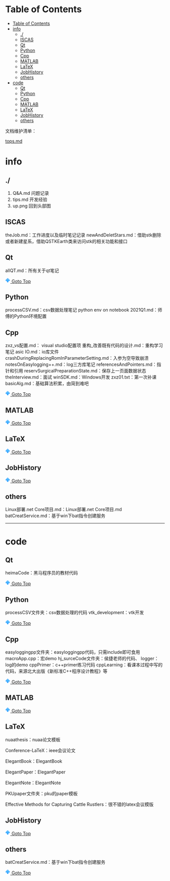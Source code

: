 # Table of Contents
- [Table of Contents](#table-of-contents)
- [info](#info)
  - [./](#)
  - [ISCAS](#iscas)
  - [Qt](#qt)
  - [Python](#python)
  - [Cpp](#cpp)
  - [MATLAB](#matlab)
  - [LaTeX](#latex)
  - [JobHistory](#jobhistory)
  - [others](#others)
- [code](#code)
  - [Qt](#qt-1)
  - [Python](#python-1)
  - [Cpp](#cpp-1)
  - [MATLAB](#matlab-1)
  - [LaTeX](#latex-1)
  - [JobHistory](#jobhistory-1)
  - [others](#others-1)




文档维护清单：

[tops.md](./info/tips.md)

# info

## ./

1. Q&A.md
问题记录
2. tips.md
开发经验
3. up.png
回到头部图

## ISCAS

theJob.md：工作进度以及临时笔记记录
newAndDeletStars.md：借助stk删除或者新建星系，借助QSTKEarth类来访问stk的相关功能和接口

## Qt

allQT.md：所有关于qt笔记

[![top] Goto Top](#table-of-contents)

## Python
processCSV.md：csv数据处理笔记
python env on notebook 2021Q1.md：师傅的Python环境配置

## Cpp
zxz_vs配置.md： visual studio配置项
重构_改善既有代码的设计.md：重构学习笔记
asic IO.md：io库文件
crashDuringReplacingRomInParameterSetting.md：入参为空导致崩溃
notesOnEasylogging++.md：log三方库笔记
referencesAndPointers.md：指针和引用
reservSurgicalPreparationState.md：保存上一页面数据状态
theInterview.md：面试
winSDK.md：Windows开发
zxz01.txt：第一次补课
basicAlg.md：基础算法积累，由简到难吧




[![top] Goto Top](#table-of-contents)

## MATLAB

[![top] Goto Top](#table-of-contents)

## LaTeX


[![top] Goto Top](#table-of-contents)
## JobHistory

[![top] Goto Top](#table-of-contents)

## others

Linux部署.net Core项目.md：Linux部署.net Core项目.md
batCreatService.md：基于win下bat指令创建服务


---

# code







## Qt
heimaCode：黑马程序员的教材代码

[![top] Goto Top](#table-of-contents)

## Python
processCSV文件夹：csv数据处理的代码
vtk_development：vtk开发

[![top] Goto Top](#table-of-contents)

## Cpp


easyloggingpp文件夹：easyloggingpp代码，只需include即可食用
macroApp.cpp：宏demo
hj_surceCode文件夹：侯捷老师的代码、
logger：log的demo
cppPrimer：c++primer练习代码
cppLearning：看课本过程中写的代码，来源北大出版《新标准C++程序设计教程》等

[![top] Goto Top](#table-of-contents)
## MATLAB


[![top] Goto Top](#table-of-contents)
## LaTeX

nuaathesis：nuaa论文模板

Conference-LaTeX：ieee会议论文

ElegantBook：ElegantBook

ElegantPaper：ElegantPaper

ElegantNote：ElegantNote

PKUpaper文件夹：pku的paper模板

Effective Methods for Capturing Cattle Rustlers：很不错的latex会议模版

## JobHistory


[![top] Goto Top](#table-of-contents)

## others
batCreatService.md：基于win下bat指令创建服务

[![top] Goto Top](#table-of-contents)




[top]: up.png

